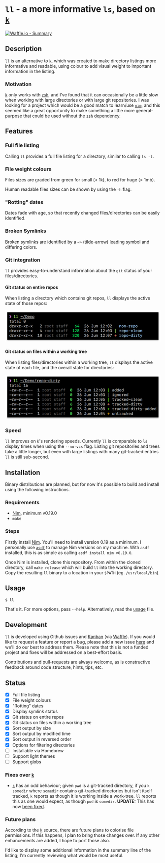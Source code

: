 # `ll` - a more informative `ls`, based on [`k`][1]

[![Waffle.io - Summary](https://badge.waffle.io/03e04bd3c5dd71dd392210b4479adccc.svg?columns=all)](https://waffle.io/OldhamMade/ll)


## Description

`ll` is an alternative to [`k`][1], which was created to make directory listings more informative 
and readable, using colour to add visual weight to important information in the listing.

### Motivation

[`k`][1] only works with [`zsh`][2], and I've found that it can occasionally be a little slow
when working with large directories or with large git repositories. I was looking for a project
which would be a good match to learn/use [`nim`][3], and this seemed like a great opportunity to make 
something a little more general-purpose that could be used without the [`zsh`][2] dependency.

## Features

### Full file listing

Calling `ll` provides a full file listing for a directory, similar to calling `ls -l`.

### File weight colours

Files sizes are graded from green for small (< 1k), to red for huge (> 1mb).

Human readable files sizes can be shown by using the `-h` flag.

### "Rotting" dates

Dates fade with age, so that recently changed files/directories can be easily identified.

### Broken Symlinks

Broken symlinks are identified by a `~>` (tilde-arrow) leading symbol and differing colors.

### Git integration

`ll` provides easy-to-understand information about the `git` status of your files/directories.

#### Git status on entire repos

When listing a directory which contains git repos, `ll` displays the active state of those repos:

![Image demonstrating repository listing](.images/repos.png)

#### Git status on files within a working tree

When listing files/directories within a working tree, `ll` displays the active state of each file, and the overall state for directories:

![Image demonstrating file listing](.images/status.png)

### Speed

`ll` improves on `k`'s rendering speeds. Currently `ll` is comparable to `ls` display times when using the `--no-vcs` flag. Listing git repositories and trees take a little longer, but even with large listings with many git-tracked entries `ll` is still sub-second.

## Installation

Binary distributions are planned, but for now it's possible to build and install using the following instructions.

### Requirements

- [Nim][3], minimum v0.19.0
- `make`

### Steps

Firstly install [Nim][3]. You'll need to install version 0.19 as a minimum. I personally use [`asdf`][6] to manage Nim versions on my machine. With `asdf` installed, this is as simple as calling `asdf install nim v0.19.0`.

Once Nim is installed, clone this repository. From within the cloned directory, call `make release` which will build `ll` into the working directory. Copy the resulting `ll` binary to a location in your `$PATH` (eg. `/usr/local/bin`).

## Usage

    $ ll
    
That's it. For more options, pass `--help`. Alternatively, read the [usage](src/usage.txt) file.

## Development

`ll` is developed using Github issues and [Kanban][4] (via [Waffle][5]). If you would like to
request a feature or report a bug, please add a new issue [here](https://github.com/OldhamMade/ll/issues)
and we'll do our best to address them. Please note that this is not a funded project and fixes
will be addressed on a best-effort basis.

Contributions and pull-requests are always welcome, as is constructive feedback around 
code structure, hints, tips, etc. 

## Status

- [x] Full file listing
- [x] File weight colours
- [x] "Rotting" dates
- [x] Display symlink status
- [x] Git status on entire repos
- [x] Git status on files within a working tree
- [x] Sort output by size
- [x] Sort output by modified time
- [x] Sort output in reversed order
- [x] Options for filtering directories
- [ ] Installable via Homebrew
- [ ] Support light themes
- [ ] Support globs

### Fixes over [`k`][1]

* [`k`][1] has an odd behaviour; given `pwd` is a git-tracked directory, if you `k somedir` where `somedir` 
contains git-tracked directories but isn't itself tracked, `k` reports as though it is working inside a 
work-tree. `ll` reports this as one would expect, as though `pwd` is `somedir`. **UPDATE:** This has now
[been fixed](https://github.com/supercrabtree/k/issues/47).

### Future plans

According to the [`k`][1] source, there are future plans to colorise file permissions. If this happens,
I plan to bring those changes over. If any other enhancements are added, I hope to port those also.

I'd like to display some additional information in the summary line of the listing; I'm currently reviewing
what would be most useful.


[1]: https://github.com/supercrabtree/k
[2]: https://en.wikipedia.org/wiki/Z_shell
[3]: https://nim-lang.org
[4]: https://en.wikipedia.org/wiki/Kanban
[5]: https://waffle.io
[6]: https://github.com/asdf-vm/asdf
